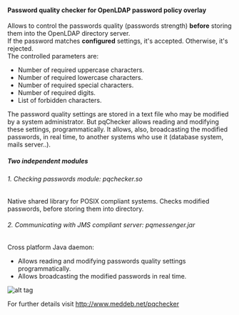 #### Password quality checker for OpenLDAP password policy overlay

Allows to control the passwords quality (passwords strength) **before** storing them into the OpenLDAP directory server.  
If the password matches **configured** settings, it's accepted. Otherwise, it's rejected.  
The controlled parameters are:  
+ Number of required uppercase characters.
+ Number of required lowercase characters.
+ Number of required special characters.
+ Number of required digits.
+ List of forbidden characters.

The password quality settings are stored in a text file who may be modified by a system administrator. But pqChecker allows reading and modifying these settings, programmatically. It allows, also, broadcasting the modified passwords, in real time, to another systems who use it (database system, mails server..).

##### Two independent modules

###### 1. Checking passwords module: pqchecker.so 
Native shared library for POSIX compliant systems. Checks modified passwords, before storing them into directory.

###### 2. Communicating with JMS compliant server: pqmessenger.jar 
Cross platform Java daemon:
+ Allows reading and modifying passwords quality settings programmatically.
+ Allows broadcasting the modified passwords in real time.

![alt tag](http://www.meddeb.net/pqchecker/res/pqchecker-overview.png)

For further details visit http://www.meddeb.net/pqchecker
